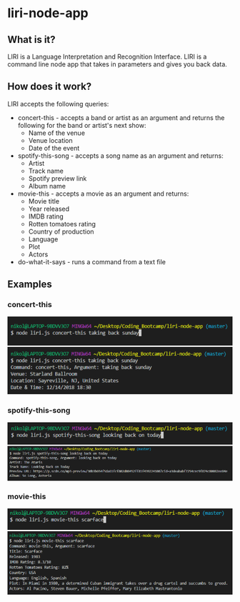 # liri-node-app
## What is it?
LIRI is a Language Interpretation and Recognition Interface. LIRI is a command line node app that takes in parameters and gives you back data.

## How does it work?
LIRI accepts the following queries:
- concert-this - accepts a band or artist as an argument and returns the following for the band or artist's next show:
  - Name of the venue
  - Venue location
  - Date of the event
- spotify-this-song - accepts a song name as an argument and returns:
  - Artist
  - Track name
  - Spotify preview link
  - Album name
- movie-this - accepts a movie as an argument and returns:
  - Movie title
  - Year released
  - IMDB rating
  - Rotten tomatoes rating
  - Country of production
  - Language
  - Plot
  - Actors
- do-what-it-says - runs a command from a text file

## Examples

### concert-this  
  
   ![concert-this command](/screenshots/concert-this_command.png)
   ![concert-this result](/screenshots/concert-this_result.png)  

### spotify-this-song  
  
   ![spotify-this-song command](/screenshots/spotify-this-song_command.png)
   ![spotify-this-song result](/screenshots/spotify-this-song_result.png)  

### movie-this  
  
   ![movie-this command](/screenshots/movie-this_command.png)
   ![movie-this result](/screenshots/movie-this_result.png)  
